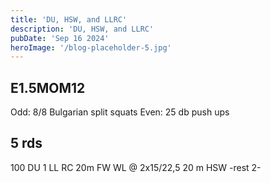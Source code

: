 ```yaml
---
title: 'DU, HSW, and LLRC'
description: 'DU, HSW, and LLRC'
pubDate: 'Sep 16 2024'
heroImage: '/blog-placeholder-5.jpg'
---
```

## E1.5MOM12 
Odd: 8/8 Bulgarian split squats 
Even: 25 db push ups

## 5 rds
100 DU 
1 LL RC
20m FW WL @ 2x15/22,5 
20 m HSW
-rest 2-
